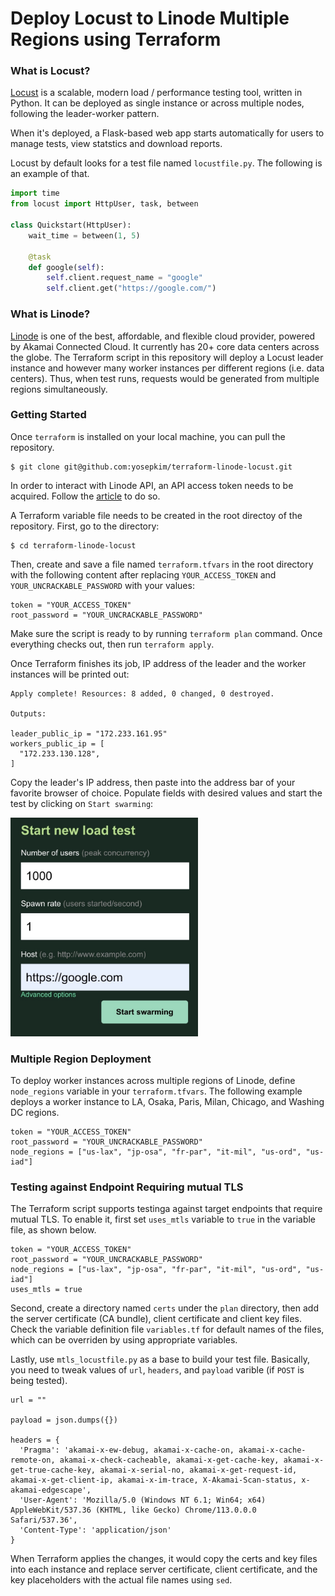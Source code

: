 # Deploy Locust to Linode Multiple Regions using Terraform

### What is Locust?
[Locust](https://locust.io/) is a scalable, modern load / performance testing tool, written in Python. It can be deployed as single instance or across multiple nodes, following the leader-worker pattern. 

When it's deployed, a Flask-based web app starts automatically for users to manage tests, view statstics and download reports.

Locust by default looks for a test file named `locustfile.py`. The following is an example of that.

```python
import time
from locust import HttpUser, task, between

class Quickstart(HttpUser):
    wait_time = between(1, 5)

    @task
    def google(self):
        self.client.request_name = "google"
        self.client.get("https://google.com/")
```

### What is Linode?
[Linode](https://linode.com) is one of the best, affordable, and flexible cloud provider, powered by Akamai Connected Cloud. It currently has 20+ core data centers across the globe. The Terraform script in this repository will deploy a Locust leader instance and however many worker instances per different regions (i.e. data centers). Thus, when test runs, requests would be generated from multiple regions simultaneously. 

### Getting Started
Once `terraform` is installed on your local machine, you can pull the repository.

```
$ git clone git@github.com:yosepkim/terraform-linode-locust.git
```

In order to interact with Linode API, an API access token needs to be acquired. Follow the [article](https://www.linode.com/docs/products/tools/api/guides/manage-api-tokens/) to do so.

A Terraform variable file needs to be created in the root directoy of the repository. First, go to the directory:

```
$ cd terraform-linode-locust
```

Then, create and save a file named `terraform.tfvars` in the root directory with the following content after replacing `YOUR_ACCESS_TOKEN` and `YOUR_UNCRACKABLE_PASSWORD` with your values:

```
token = "YOUR_ACCESS_TOKEN"
root_password = "YOUR_UNCRACKABLE_PASSWORD"
```

Make sure the script is ready to by running `terraform plan` command. Once everything checks out, then run `terraform apply`.

Once Terraform finishes its job, IP address of the leader and the worker instances will be printed out:

```
Apply complete! Resources: 8 added, 0 changed, 0 destroyed.

Outputs:

leader_public_ip = "172.233.161.95"
workers_public_ip = [
  "172.233.130.128",
]
```

Copy the leader's IP address, then paste into the address bar of your favorite browser of choice. Populate fields with desired values and start the test by clicking on `Start swarming`:

<img src="doc/images/image1.jpeg" alt="start new load test" width="300"/>

### Multiple Region Deployment

To deploy worker instances across multiple regions of Linode, define `node_regions` variable in your `terraform.tfvars`. The following example deploys a worker instance to LA, Osaka, Paris, Milan, Chicago, and Washing DC regions.

```
token = "YOUR_ACCESS_TOKEN"
root_password = "YOUR_UNCRACKABLE_PASSWORD"
node_regions = ["us-lax", "jp-osa", "fr-par", "it-mil", "us-ord", "us-iad"]
```

### Testing against Endpoint Requiring mutual TLS

The Terraform script supports testinga against target endpoints that require mutual TLS. To enable it, first set `uses_mtls` variable to `true` in the variable file, as shown below.

```
token = "YOUR_ACCESS_TOKEN"
root_password = "YOUR_UNCRACKABLE_PASSWORD"
node_regions = ["us-lax", "jp-osa", "fr-par", "it-mil", "us-ord", "us-iad"]
uses_mtls = true
```

Second, create a directory named `certs` under the `plan` directory, then add the server certificate (CA bundle), client certificate and client key files. Check the variable definition file `variables.tf` for default names of the files, which can be overriden by using appropriate variables.

Lastly, use `mtls_locustfile.py` as a base to build your test file. Basically, you need to tweak values of `url`, `headers`, and `payload` varible (if `POST` is being tested). 

```
url = ""

payload = json.dumps({})

headers = {
  'Pragma': 'akamai-x-ew-debug, akamai-x-cache-on, akamai-x-cache-remote-on, akamai-x-check-cacheable, akamai-x-get-cache-key, akamai-x-get-true-cache-key, akamai-x-serial-no, akamai-x-get-request-id, akamai-x-get-client-ip, akamai-x-im-trace, X-Akamai-Scan-status, x-akamai-edgescape',
  'User-Agent': 'Mozilla/5.0 (Windows NT 6.1; Win64; x64) AppleWebKit/537.36 (KHTML, like Gecko) Chrome/113.0.0.0 Safari/537.36',
  'Content-Type': 'application/json'
}
```

When Terraform applies the changes, it would copy the certs and key files into each instance and replace server certificate, client certificate, and the key placeholders with the actual file names using `sed`.


